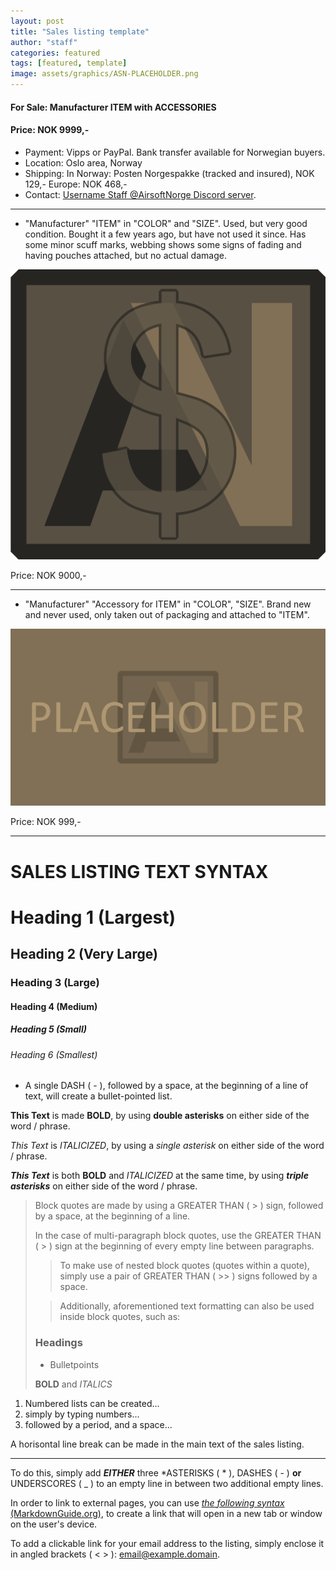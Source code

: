 ```yaml
---
layout: post
title: "Sales listing template"
author: "staff"
categories: featured
tags: [featured, template]
image: assets/graphics/ASN-PLACEHOLDER.png
---
```


<!-- The file name of your listing must follow a strict naming convetion:
YYYY-MM-DD-sales-listing-title.md
The date in the file name serves as the publishing date for the post.
Words in the file name should identify the post contents, and be separated only by dashes " - ", and contain no special characters. -->

<!--
layout: post *** DO NOT CHANGE ***
title: "Sales listing template" *** Example: WTS: LBT 6094M with pouches ***
author: "staff" *** use only your assigned alias, lower-case only ***
categories: featured
tags: [featured] *** stick to existing tags, as far as possible ***
image: assets/graphics/ASN-PLACEHOLDER.png
-->


<!-- Mandatory post heading.
The layout type line can not be changed.
Try to keep the title short, but as descriptive as possible.
Add author name, category (kit, airsoft, featured) and add a link to the cover image you want to display on the front page listing, as well as in the top right of the sales listing.
-->

<!-- Images, including the cover image, must be added to the /assets/images/ directory, in a subfolder with the same name as the file name of your post -->

<!-- In-text listing title.
Add " #### " in front of your title to give it a header style and size.
 -->

#### For Sale: Manufacturer ITEM with ACCESSORIES

<!-- Main listing text.
The main text should contain, at minimum, the following:

1 - A Detailed description of what the item(s) for sale are, and a description of their condition (new, like new,barely used, good, worn etc).

2 - At minimum one photo of the actual item(s) for sale, which accurately depicts the condition of the item.

3 - A specified price for the item(s) for sale. If you're unsure about the price, start high and let people talk you down.
3A - For listings with multiple items, the main price of the listing should be the combined price for all items for sale.
     You are free to also list a specified price attached to each seperate item, if you are willing to sell them separately.

4 - Modes of payment you are willing to accept (i.e. PayPal, Vipps, Bank Transfer, cash-in-hand etc.

5 - Location: Where in the world are the items located? Country is the minimum viable, but be as granular as PERSEC permits (i.e. "Western Norway").

6 - Shipping: Is it included in the price? Which methods of shipment are you willing to offer, and approximately how much will they cost the buyer?

7 - Contact: List the modes of contact prospective buyers can reach you through.
-->

#### Price: NOK 9999,-
* Payment: Vipps or PayPal. Bank transfer available for Norwegian buyers.
* Location: Oslo area, Norway
* Shipping: In Norway: Posten Norgespakke (tracked and insured), NOK 129,- Europe: NOK 468,-
* Contact: <a target="_blank" href="https://discord.gg/eQafMF6PGQ">Username Staff @AirsoftNorge Discord server</a>.

---

* "Manufacturer" "ITEM" in "COLOR" and "SIZE".
Used, but very good condition. Bought it a few years ago, but have not used it since.
Has some minor scuff marks, webbing shows some signs of fading and having pouches attached, but no actual damage.

<!-- To add images to your listing, use the following syntax.
This will resize your image to fit the page with (dynamically adjusts to the user's display size), and display the full size image when clicked on. -->

<div class="image-thumbnail">
	<a href="/assets/graphics/asn-market-logo-v1.png">
		<img src="/assets/graphics/asn-market-logo-v1.png" width="640"/>
	</a>
</div>

Price: NOK 9000,-

---

* "Manufacturer" "Accessory for ITEM" in "COLOR", "SIZE".
Brand new and never used, only taken out of packaging and attached to "ITEM".

<div class="image-thumbnail">
	<a href="/assets/graphics/ASN-PLACEHOLDER.png">
		<img src="/assets/graphics/ASN-PLACEHOLDER.png" width="640"/>
	</a>
</div>

Price: NOK 999,-

---

# SALES LISTING TEXT SYNTAX

<!-- Use a hashtag ( # ), followed by a space, to denote a heading -->

# Heading 1 (Largest)

## Heading 2 (Very Large)

### Heading 3 (Large)

#### Heading 4 (Medium)

##### Heading 5 (Small)

###### Heading 6 (Smallest)

<!-- Use a single DASH ( - ), followed by a space, at the beginning of a line of text, to make a bullet-pointed list. -->

- A single DASH ( - ), followed by a space, at the beginning of a line of text, will create a bullet-pointed list.

<!-- To make text BOLD, use a pair of asterisks ( ** ), on either side of the word or phrase in question. 
In this case, a space between the word(s) and syntax are not necessary. -->

**This Text** is made **BOLD**, by using **double asterisks** on either side of the word / phrase.

<!-- To ITALICIZE text, use a single asterisk ( * ) on either side of the word or phrase in question.
As with BOLD, a space beetween the word(s) and syntax, is not necessary. -->

*This Text* is *ITALICIZED*, by using a *single asterisk* on either side of the word / phrase.

<!-- To make a word or phrase simulatenously BOLD and ITALICIZED, use triple asterisks on either side.
As above, a space between the word(s) and syntax, is not necessary. -->

***This Text*** is both **BOLD** and *ITALICIZED* at the same time, by using ***triple asterisks*** on either side of the word / phrase.

<!-- To create a block quote, add a > (Greater Than) sign, followed by a space, at the beginning of the line.
	 When a block quote contains multiple paragraphs / line shifts, make sure to put a > (Greater Than) sign on the empty line(s) as well.
	 In the case of nested block quotes (one inside another), use two >> (Greater Than) signs to denote the inner block quote. 
	 Additionally, Headings, Bold, Italics, ordered lists and Bullet-points can also be used within block quotes. -->
	 
> Block quotes are made by using a GREATER THAN ( > ) sign, followed by a space, at the beginning of a line.
>
>
>
>
> In the case of multi-paragraph block quotes, use the GREATER THAN ( > ) sign at the beginning of every empty line between paragraphs.
>
>
>
>
>> To make use of nested block quotes (quotes within a quote), simply use a pair of GREATER THAN ( >> ) signs followed by a space.
>
>
>
>
>> Additionally, aforementioned text formatting can also be used inside block quotes, such as:
> ### Headings
>
> * Bulletpoints
> 
> **BOLD** and *ITALICS*

<!-- To create an ordered list, simply use a number, followed by a period and then a space ( 1. ), on the beginning of a line of text. -->

01. Numbered lists can be created...
02. simply by typing numbers...
03. followed by a period, and a space...

<!-- To create a horizontal break/rule/line, simply add EITHER three asterisks, dashes or underscores, on an empty line by themselves, nestled between two empty lines -->

A horisontal line break can be made in the main text of the sales listing.

---

To do this, simply add ***EITHER*** three *ASTERISKS ( * ), DASHES ( - ) **or** UNDERSCORES ( _ ) to an empty line in between two additional empty lines.

<!-- To add an external link, simply use the following syntax: <a href="URL TO EXTERNAL SITE" target="_blank">DISPLAY NAME FOR LINK</a>.
	 The target="_blank" section of syntax will ensure that the external link opens in a new tab/window, rather than navigating the user away from the ASN Market. -->
	 
In order to link to external pages, you can use <a href="https://www.markdownguide.org/hacks/#link-targets" target="_blank">*the following syntax* (MarkdownGuide.org)</a>, to create a link that will open in a new tab or window on the user's device.

<!-- If you would like to link your email address direktly on the site, simply enclose your email adress in angled brackets. -->

To add a clickable link for your email address to the listing, simply enclose it in angled brackets ( < > ): <email@example.domain>.

